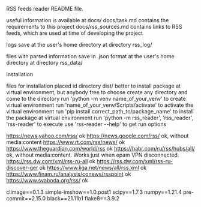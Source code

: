 RSS feeds reader README file.

useful information is available at docs/
    docs/task.md contains the requirements to this project
    docs/rss_sources.md  contains links to RSS feeds, which are used at time of developing the project

logs save at the user's home directory at directory rss_log/

files with parsed information save in .json format at the user's home directory at directory rss_data/

Installation

files for installation placed id directory dist/
better to install package at virtual environment, but anybody free to choose
create any directory and come to the directory
run 'python -m venv name_of_your_venv' to create virtual environment
run 'name_of_your_venv/Scripts/activate' to activate the virtual environment
run 'pip install correct_path_to/package_name' to install the package at virtual environment
run 'python -m rss_reader', 'rss_reader', 'rss-reader' to execute
use 'rss-reader --help' to get run options

https://news.yahoo.com/rss/                     ok
https://news.google.com/rss/                    ok, without media:content
https://www.rt.com/rss/news/                    ok
https://www.theguardian.com/world/rss           ok
https://habr.com/ru/rss/hubs/all/               ok, without media:content. Works just when epam VPN disconnected.
https://rss.dw.com/xml/rss-ru-all               ok
https://rss.dw.com/xml/rss-ru-discover-ger      ok
https://www.liga.net/news/all/rss.xml           ok
https://www.finam.ru/analysis/conews/rsspoint   ok
https://www.svaboda.org/rss/                    ok

climage==0.1.3
simple-imshow==1.0.post1
scipy==1.7.3
numpy==1.21.4
pre-commit==2.15.0
black==21.11b1
flake8==3.9.2
